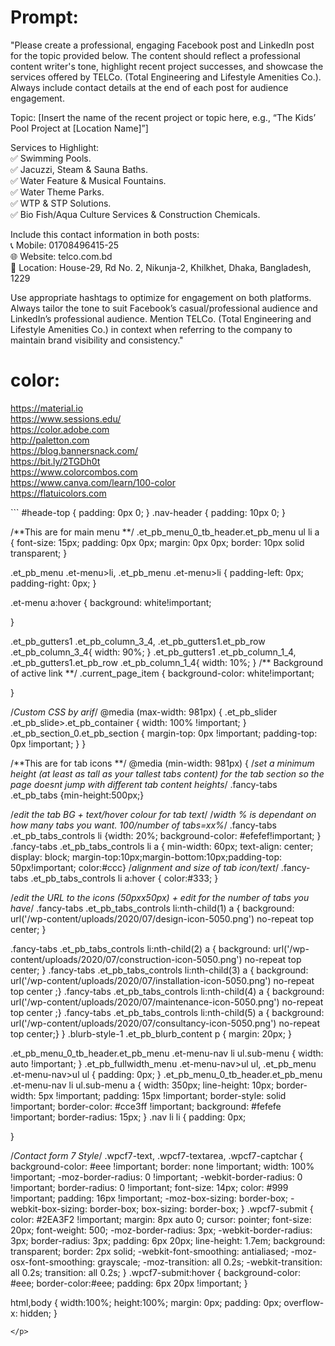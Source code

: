 # Prompt:
"Please create a professional, engaging Facebook post and LinkedIn post for the topic provided below. The content should reflect a professional content writer's tone, highlight recent project successes, and showcase the services offered by TELCo. (Total Engineering and Lifestyle Amenities Co.). Always include contact details at the end of each post for audience engagement.</br>

Topic: [Insert the name of the recent project or topic here, e.g., “The Kids’ Pool Project at [Location Name]”] </br>

Services to Highlight:</br>
✅ Swimming Pools. </br>
✅ Jacuzzi, Steam & Sauna Baths. </br>
✅ Water Feature & Musical Fountains. </br>
✅ Water Theme Parks. </br>
✅ WTP & STP Solutions. </br>
✅ Bio Fish/Aqua Culture Services & Construction Chemicals. </br>

Include this contact information in both posts:</br>
📞 Mobile: 01708496415-25 </br>
🌐 Website: telco.com.bd </br>
📍 Location: House-29, Rd No. 2, Nikunja-2, Khilkhet, Dhaka, Bangladesh, 1229 </br>

Use appropriate hashtags to optimize for engagement on both platforms. Always tailor the tone to suit Facebook’s casual/professional audience and LinkedIn’s professional audience. Mention TELCo. (Total Engineering and Lifestyle Amenities Co.) in context when referring to the company to maintain brand visibility and consistency."
<br>
# color:
https://material.io <br>
https://www.sessions.edu/ <br>
https://color.adobe.com <br>
http://paletton.com <br>
https://blog.bannersnack.com/ <br>
https://bit.ly/2TGDh0t <br>
https://www.colorcombos.com <br>
https://www.canva.com/learn/100-color <br>
https://flatuicolors.com <br>

<p>
  ```
  #heade-top {
padding: 0px 0;
}
.nav-header {
padding: 10px 0;
}

/**This are for main menu **/
.et_pb_menu_0_tb_header.et_pb_menu ul li a {
    font-size: 15px;
    padding: 0px 0px;
    margin: 0px 0px;
	border: 10px  solid transparent;
}

.et_pb_menu .et-menu>li, .et_pb_menu .et-menu>li {
    padding-left: 0px;
    padding-right: 0px;
}

.et-menu a:hover {
    background: white!important;
   
	

}

.et_pb_gutters1 .et_pb_column_3_4, .et_pb_gutters1.et_pb_row .et_pb_column_3_4{
    width: 90%;
}
.et_pb_gutters1 .et_pb_column_1_4, .et_pb_gutters1.et_pb_row .et_pb_column_1_4{
    width: 10%;
}
/** Background of active link **/
.current_page_item {
background-color: white!important;
	
}

/*Custom CSS by arif*/
@media (max-width: 981px) {
	.et_pb_slider .et_pb_slide>.et_pb_container {
    width: 100% !important;
}
.et_pb_section_0.et_pb_section {
   margin-top: 0px !important;
	padding-top: 0px !important;
}
}


/**This are for tab icons **/
@media (min-width: 981px) {
/*set a minimum height (at least as tall as your tallest tabs content) for the tab section so the page doesnt jump with different tab content heights*/
.fancy-tabs .et_pb_tabs {min-height:500px;}
 
/*edit the tab BG + text/hover colour for tab text*/
/*width % is dependant on how many tabs you want. 100/number of tabs=xx%*/
.fancy-tabs .et_pb_tabs_controls li {width: 20%; background-color: #efefef!important; }
.fancy-tabs .et_pb_tabs_controls li a { min-width: 60px; text-align: center; display: block; margin-top:10px;margin-bottom:10px;padding-top: 50px!important; color:#ccc} /*alignment and size of tab icon/text*/
.fancy-tabs .et_pb_tabs_controls li a:hover { color:#333; }
 
/*edit the URL to the icons (50pxx50px) + edit for the number of tabs you have*/
.fancy-tabs .et_pb_tabs_controls li:nth-child(1) a { 
	background: url('/wp-content/uploads/2020/07/design-icon-5050.png') no-repeat top center; }
	
.fancy-tabs .et_pb_tabs_controls li:nth-child(2) a { 
	background: url('/wp-content/uploads/2020/07/construction-icon-5050.png') no-repeat top center; }
.fancy-tabs .et_pb_tabs_controls li:nth-child(3) a { background: url('/wp-content/uploads/2020/07/installation-icon-5050.png') no-repeat top center ;}
.fancy-tabs .et_pb_tabs_controls li:nth-child(4) a { background: url('/wp-content/uploads/2020/07/maintenance-icon-5050.png') no-repeat top center ;}
.fancy-tabs .et_pb_tabs_controls li:nth-child(5) a { background: url('/wp-content/uploads/2020/07/consultancy-icon-5050.png') no-repeat top center;}
}
.blurb-style-1 .et_pb_blurb_content p { margin: 20px; }

.et_pb_menu_0_tb_header.et_pb_menu .et-menu-nav li ul.sub-menu {
    width: auto !important;
}
.et_pb_fullwidth_menu .et-menu-nav>ul ul, .et_pb_menu .et-menu-nav>ul ul {
    padding: 0px;
}
.et_pb_menu_0_tb_header.et_pb_menu .et-menu-nav li ul.sub-menu a {
    width: 350px;
	line-height: 10px;
    border-width: 5px !important;
    padding: 15px !important;
    border-style: solid !important;
    border-color: #cce3ff !important;
    background: #fefefe !important;
	border-radius: 15px;
}
.nav li li {
    padding: 0px;
    
}

/*Contact form 7 Style*/
.wpcf7-text, .wpcf7-textarea, .wpcf7-captchar {
background-color: #eee !important;
border: none !important;
width: 100% !important;
-moz-border-radius: 0 !important;
-webkit-border-radius: 0 !important;
border-radius: 0 !important;
font-size: 14px;
color: #999 !important;
padding: 16px !important;
-moz-box-sizing: border-box;
-webkit-box-sizing: border-box;
box-sizing: border-box;
}
.wpcf7-submit {
color: #2EA3F2 !important;
margin: 8px auto 0;
cursor: pointer;
font-size: 20px;
font-weight: 500;
-moz-border-radius: 3px;
-webkit-border-radius: 3px;
border-radius: 3px;
padding: 6px 20px;
line-height: 1.7em;
background: transparent;
border: 2px solid;
-webkit-font-smoothing: antialiased;
-moz-osx-font-smoothing: grayscale;
-moz-transition: all 0.2s;
-webkit-transition: all 0.2s;
transition: all 0.2s;
}
.wpcf7-submit:hover {
background-color: #eee;
border-color:#eee;
padding: 6px 20px !important;
}

html,body
{
width:100%;
height:100%;
margin: 0px;
padding: 0px;
overflow-x: hidden;
}
  ```
</p>
